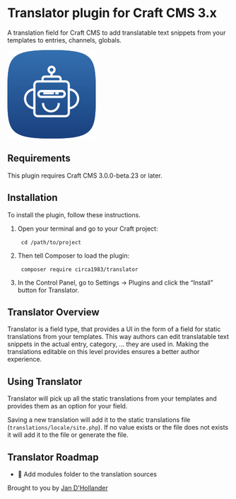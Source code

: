 # Translator plugin for Craft CMS 3.x

A translation field for Craft CMS to add translatable text snippets from your templates to entries, channels, globals.

![Screenshot](resources/img/translator.svg)

## Requirements

This plugin requires Craft CMS 3.0.0-beta.23 or later.

## Installation

To install the plugin, follow these instructions.

1. Open your terminal and go to your Craft project:

        cd /path/to/project

2. Then tell Composer to load the plugin:

        composer require circa1983/translator

3. In the Control Panel, go to Settings → Plugins and click the “Install” button for Translator.

## Translator Overview

Translator is a field type, that provides a UI in the form of a field for static translations from your templates. This way authors can edit translatable text snippets in the actual entry, category, ... they are used in. Making the translations editable on this level provides ensures a better author experience.

## Using Translator

Translator will pick up all the static translations from your templates and provides them as an option for your field.

Saving a new translation will add it to the static translations file (`translations/locale/site.php`). If no value exists or the file does not exists it will add it to the file or generate the file.


## Translator Roadmap

* 👀 Add modules folder to the translation sources

Brought to you by [Jan D'Hollander](https://www.thebasement.be/)
